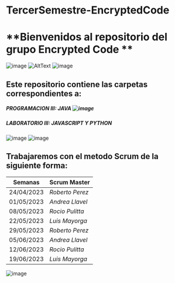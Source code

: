 # TercerSemestre-EncryptedCode

# **Bienvenidos al repositorio del grupo Encrypted Code **  
![image](https://user-images.githubusercontent.com/112596102/236114141-bc640460-fc25-45a5-80fd-802cfbba910d.png)   ![AltText](https://media.giphy.com/media/scZPhLqaVOM1qG4lT9/giphy.gif)  ![image](https://user-images.githubusercontent.com/112596102/236118891-9e2d721d-1591-4908-9e3e-4d44ab594588.png)

                                            

## Este repositorio contiene las carpetas correspondientes a:
##### PROGRAMACION III: JAVA                 ![image](https://user-images.githubusercontent.com/112596102/236111312-68f2ef69-94ce-45ff-aca9-ef66c0a993f2.png)
##### LABORATORIO III: JAVASCRIPT Y PYTHON            
![image](https://user-images.githubusercontent.com/112596102/236110827-b07dca4b-e6d8-44f1-8c6e-1dd3db30b11c.png) ![image](https://user-images.githubusercontent.com/112596102/236111482-a27fe366-192e-442c-bde5-2b90b2489f10.png)



## Trabajaremos con el metodo Scrum de la siguiente forma: 

| **Semanas** | **Scrum Master** |
| ---- | ---- |
|          24/04/2023 | *Roberto Perez* |
| 01/05/2023 | *Andrea Llavel* |
| 08/05/2023 | *Rocio Pulitta* |
| 22/05/2023 | *Luis Mayorga* |
| 29/05/2023  | *Roberto Perez* |
| 05/06/2023 | *Andrea Llavel*|
|12/06/2023|*Rocio Pulitta*|
|19/06/2023|*Luis Mayorga*|

 ![image](https://user-images.githubusercontent.com/112596102/236117698-cd113ed1-b1f5-47bb-863e-d5e3858ce22d.png)

